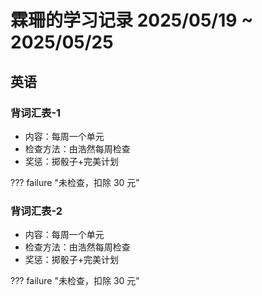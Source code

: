 # 霖珊的学习记录 2025/05/19 ~ 2025/05/25

## 英语

### 背词汇表-1

- 内容：每周一个单元
- 检查方法：由浩然每周检查
- 奖惩：掷骰子+完美计划

??? failure "未检查，扣除 30 元"

### 背词汇表-2

- 内容：每周一个单元
- 检查方法：由浩然每周检查
- 奖惩：掷骰子+完美计划

??? failure "未检查，扣除 30 元"

<style>
    .normal_font {
        font-style: normal;
    }
</style>
